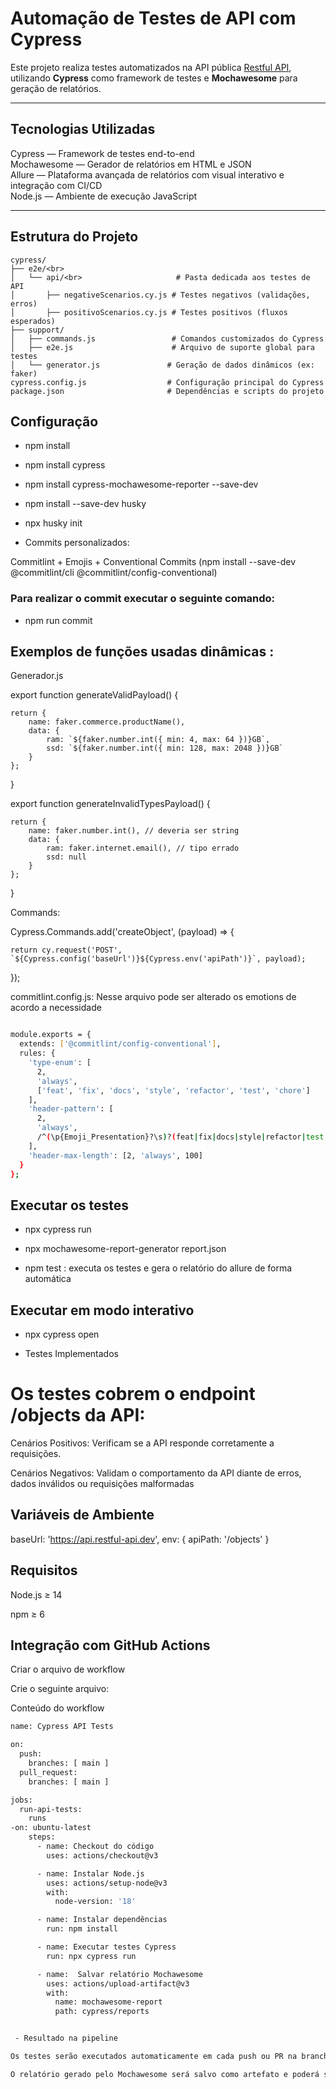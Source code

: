#  Automação de Testes de API com Cypress

Este projeto realiza testes automatizados na API pública [Restful API](https://api.restful-api.dev), utilizando **Cypress** como framework de testes e **Mochawesome** para geração de relatórios.

---

## Tecnologias Utilizadas

Cypress — Framework de testes end-to-end  
Mochawesome — Gerador de relatórios em HTML e JSON  
Allure — Plataforma avançada de relatórios com visual interativo e integração com CI/CD  
Node.js — Ambiente de execução JavaScript  

---

## Estrutura do Projeto
```plaintext
cypress/
├── e2e/<br>
│   └── api/<br>                     # Pasta dedicada aos testes de API
│       ├── negativeScenarios.cy.js # Testes negativos (validações, erros)
│       ├── positivoScenarios.cy.js # Testes positivos (fluxos esperados)
├── support/
│   ├── commands.js                 # Comandos customizados do Cypress
│   ├── e2e.js                      # Arquivo de suporte global para testes
│   └── generator.js               # Geração de dados dinâmicos (ex: faker)
cypress.config.js                  # Configuração principal do Cypress
package.json                       # Dependências e scripts do projeto

```` 

##  Configuração

- npm install

- npm install cypress

- npm install cypress-mochawesome-reporter --save-dev

- npm install --save-dev husky

- npx husky init

- Commits personalizados:

Commitlint + Emojis + Conventional Commits (npm install --save-dev @commitlint/cli @commitlint/config-conventional)

### Para realizar o commit executar o seguinte comando: 

- npm run commit

## Exemplos de funções usadas dinâmicas :

Generador.js

export function generateValidPayload() {

    return {
        name: faker.commerce.productName(),
        data: {
            ram: `${faker.number.int({ min: 4, max: 64 })}GB`,
            ssd: `${faker.number.int({ min: 128, max: 2048 })}GB`
        }
    };
}

export function generateInvalidTypesPayload() {

    return {
        name: faker.number.int(), // deveria ser string
        data: {
            ram: faker.internet.email(), // tipo errado
            ssd: null
        }
    };
}

Commands:

Cypress.Commands.add('createObject', (payload) => {

    return cy.request('POST', `${Cypress.config('baseUrl')}${Cypress.env('apiPath')}`, payload);
});

commitlint.config.js:  Nesse arquivo pode ser alterado os emotions de acordo a necessidade 
```bash

module.exports = {
  extends: ['@commitlint/config-conventional'],
  rules: {
    'type-enum': [
      2,
      'always',
      ['feat', 'fix', 'docs', 'style', 'refactor', 'test', 'chore']
    ],
    'header-pattern': [
      2,
      'always',
      /^(\p{Emoji_Presentation}?\s)?(feat|fix|docs|style|refactor|test|chore)(\(.+\))?: .+$/u
    ],
    'header-max-length': [2, 'always', 100]
  }
};

```` 
## Executar os testes

- npx cypress run

- npx mochawesome-report-generator report.json 

-  npm test :  executa os testes e gera o relatório do allure de forma automática


## Executar em modo interativo

- npx cypress open

- Testes Implementados

# Os testes cobrem o endpoint /objects da API:

Cenários Positivos: Verificam se a API responde corretamente a requisições.

Cenários Negativos: Validam o comportamento da API diante de erros, dados inválidos ou requisições malformadas


## Variáveis de Ambiente

baseUrl: 'https://api.restful-api.dev',
env: {
  apiPath: '/objects'
}

##  Requisitos

Node.js ≥ 14

npm ≥ 6



 ##  Integração com GitHub Actions


 Criar o arquivo de workflow

Crie o seguinte arquivo:

Conteúdo do workflow

```bash
name: Cypress API Tests

on:
  push:
    branches: [ main ]
  pull_request:
    branches: [ main ]

jobs:
  run-api-tests:
    runs
-on: ubuntu-latest
    steps:
      - name: Checkout do código
        uses: actions/checkout@v3

      - name: Instalar Node.js
        uses: actions/setup-node@v3
        with:
          node-version: '18'

      - name: Instalar dependências
        run: npm install

      - name: Executar testes Cypress
        run: npx cypress run

      - name:  Salvar relatório Mochawesome
        uses: actions/upload-artifact@v3
        with:
          name: mochawesome-report
          path: cypress/reports


 - Resultado na pipeline

Os testes serão executados automaticamente em cada push ou PR na branch main.

O relatório gerado pelo Mochawesome será salvo como artefato e poderá ser baixado diretamente pela interface do GitHub Actions.